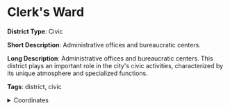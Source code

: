# Clerk's Ward

**District Type**: Civic

**Short Description**: Administrative offices and bureaucratic centers.

**Long Description**: Administrative offices and bureaucratic centers. This district plays an important role in the city's civic activities, characterized by its unique atmosphere and specialized functions.

**Tags**: district, civic

<details>
<summary>Coordinates</summary>



</details>
